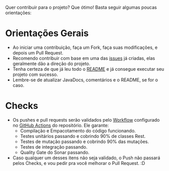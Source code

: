 Quer contribuir para o projeto? Que ótimo! Basta seguir algumas poucas orientações:

# Orientações Gerais
- Ao iniciar uma contribuição, faça um Fork, faça suas modificações, e depois um Pull Request.
- Recomendo contribuir com base em uma das [issues](https://github.com/rinaldodev/aplicacao-exemplo-quarkus/issues) já criadas, elas geralmente dão a direção do projeto.
- Tenha certeza de que já leu todo o [README](https://github.com/rinaldodev/aplicacao-exemplo-quarkus/blob/master/README.md) e já consegue executar seu projeto com sucesso.
- Lembre-se de atualizar JavaDocs, comentários e o README, se for o caso.

# Checks
- Os pushes e pull requests serão validados pelo [Workflow](https://github.com/rinaldodev/aplicacao-exemplo-quarkus/blob/master/.github/workflows/maven.yml) configurado no [GitHub Actions](https://github.com/rinaldodev/aplicacao-exemplo-quarkus/actions) do repositório. Ele garante:
  - Compilação e Empacotamento do código funcionando.
  - Testes unitários passando e cobrindo 90% de classes Rest.
  - Testes de mutação passando e cobrindo 90% das mutações.
  - Testes de integração passando.
  - Quality Gate do Sonar passando.
- Caso qualquer um desses itens não seja validado, o Push não passará pelos Checks, e vou pedir pra você melhorar o Pull Request. :D
